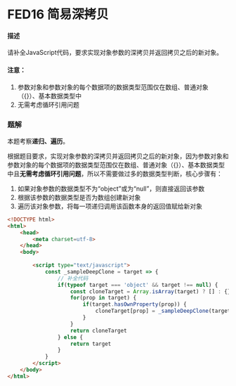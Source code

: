 # FED16 简易深拷贝

#### 描述

请补全JavaScript代码，要求实现对象参数的深拷贝并返回拷贝之后的新对象。

#### 注意：

1. 参数对象和参数对象的每个数据项的数据类型范围仅在数组、普通对象（{}）、基本数据类型中
2. 无需考虑循环引用问题



### 题解

本题考察**递归、遍历**。

根据题目要求，实现对象参数的深拷贝并返回拷贝之后的新对象，因为参数对象和参数对象的每个数据项的数据类型范围仅在数组、普通对象（{}）、基本数据类型中且**无需考虑循环引用问题**，所以不需要做过多的数据类型判断，核心步骤有：

1. 如果对象参数的数据类型不为“object”或为“null”，则直接返回该参数
2. 根据该参数的数据类型是否为数组创建新对象
3. 遍历该对象参数，将每一项递归调用该函数本身的返回值赋给新对象

```html
<!DOCTYPE html>
<html>
    <head>
        <meta charset=utf-8>
    </head>
    <body>
    	
        <script type="text/javascript">
            const _sampleDeepClone = target => {
                // 补全代码
                if(typeof target === 'object' && target !== null) {
                    const cloneTarget = Array.isArray(target) ? [] : {}
                    for(prop in target) {
                        if(target.hasOwnProperty(prop)) {
                            cloneTarget[prop] = _sampleDeepClone(target[prop])
                        }
                    }
                    return cloneTarget
                } else {
                    return target
                }
            }
        </script>
    </body>
</html>
```

